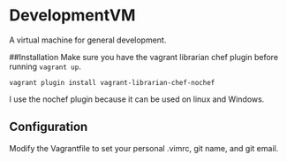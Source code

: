 DevelopmentVM
=============

A virtual machine for general development.


##Installation
Make sure you have the vagrant librarian chef plugin before running ```vagrant up```.

```
vagrant plugin install vagrant-librarian-chef-nochef
```

I use the nochef plugin because it can be used on linux and Windows.


## Configuration
Modify the Vagrantfile to set your personal .vimrc, git name, and git email.
